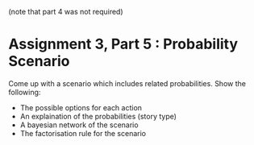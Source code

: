(note that part 4 was not required)

# Assignment 3, Part 5 : Probability Scenario

Come up with a scenario which includes related probabilities. Show the following:
- The possible options for each action
- An explaination of the probabilities (story type)
- A bayesian network of the scenario
- The factorisation rule for the scenario
